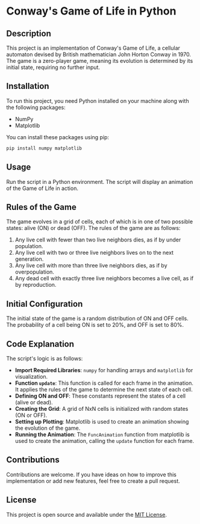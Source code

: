 
# Conway's Game of Life in Python

## Description
This project is an implementation of Conway's Game of Life, a cellular automaton devised by British mathematician John Horton Conway in 1970. The game is a zero-player game, meaning its evolution is determined by its initial state, requiring no further input.

## Installation
To run this project, you need Python installed on your machine along with the following packages:
- NumPy
- Matplotlib

You can install these packages using pip:
```bash
pip install numpy matplotlib
```

## Usage
Run the script in a Python environment. The script will display an animation of the Game of Life in action.

## Rules of the Game
The game evolves in a grid of cells, each of which is in one of two possible states: alive (ON) or dead (OFF). The rules of the game are as follows:
1. Any live cell with fewer than two live neighbors dies, as if by under population.
2. Any live cell with two or three live neighbors lives on to the next generation.
3. Any live cell with more than three live neighbors dies, as if by overpopulation.
4. Any dead cell with exactly three live neighbors becomes a live cell, as if by reproduction.

## Initial Configuration
The initial state of the game is a random distribution of ON and OFF cells. The probability of a cell being ON is set to 20%, and OFF is set to 80%.

## Code Explanation
The script's logic is as follows:
- **Import Required Libraries**: `numpy` for handling arrays and `matplotlib` for visualization.
- **Function `update`**: This function is called for each frame in the animation. It applies the rules of the game to determine the next state of each cell.
- **Defining ON and OFF**: These constants represent the states of a cell (alive or dead).
- **Creating the Grid**: A grid of NxN cells is initialized with random states (ON or OFF).
- **Setting up Plotting**: Matplotlib is used to create an animation showing the evolution of the game.
- **Running the Animation**: The `FuncAnimation` function from matplotlib is used to create the animation, calling the `update` function for each frame.

## Contributions
Contributions are welcome. If you have ideas on how to improve this implementation or add new features, feel free to create a pull request.

## License
This project is open source and available under the [MIT License](https://opensource.org/licenses/MIT).
